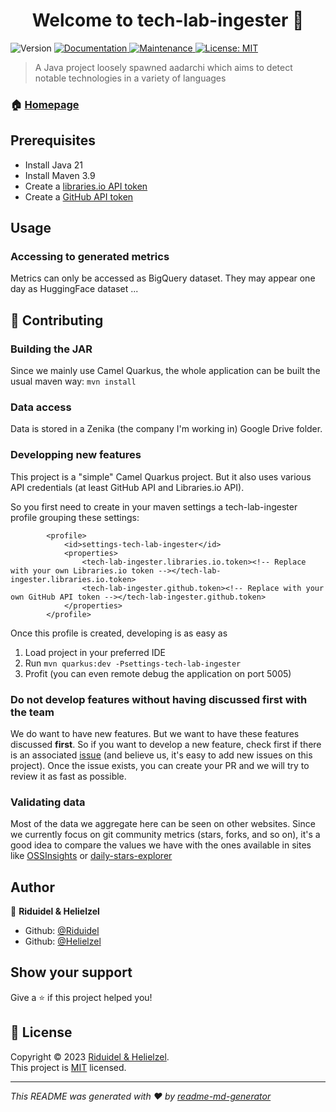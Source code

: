<h1 align="center">Welcome to tech-lab-ingester 👋</h1>
<p>
  <img alt="Version" src="https://img.shields.io/badge/version-1.00-blue.svg?cacheSeconds=2592000" />
  <a href="https://github.com/kefranabg/readme-md-generator#readme" target="_blank">
    <img alt="Documentation" src="https://img.shields.io/badge/documentation-yes-brightgreen.svg" />
  </a>
  <a href="https://github.com/kefranabg/readme-md-generator/graphs/commit-activity" target="_blank">
    <img alt="Maintenance" src="https://img.shields.io/badge/Maintained%3F-yes-green.svg" />
  </a>
  <a href="https://github.com/kefranabg/readme-md-generator/blob/master/LICENSE" target="_blank">
    <img alt="License: MIT" src="https://img.shields.io/github/license/kefranabg/tech-lab-ingester" />
  </a>
</p>

> A Java project loosely spawned aadarchi which aims to detect notable technologies in a variety of languages

### 🏠 [Homepage](https://github.com/Riduidel/tech-lab-ingester)

## Prerequisites

* Install Java 21
* Install Maven 3.9
* Create a [libraries.io API token](https://libraries.io/api#:~:text=API%20Docs-,authentication,-All%20API%20requests)
* Create a [GitHub API token](https://docs.github.com/en/rest/authentication/authenticating-to-the-rest-api?apiVersion=2022-11-28)

## Usage

### Accessing to generated metrics

Metrics can only be accessed as BigQuery dataset. They may appear one day as HuggingFace dataset ...

## 🤝 Contributing

### Building the JAR

Since we mainly use Camel Quarkus, the whole application can be built the usual maven way: `mvn install`

### Data access

Data is stored in a Zenika (the company I'm working in) Google Drive folder.

### Developping new features

This project is a "simple" Camel Quarkus project.
But it also uses various API credentials (at least GitHub API and Libraries.io API).

So you first need to create in your maven settings a tech-lab-ingester profile grouping these settings:

```
		<profile>
			<id>settings-tech-lab-ingester</id>
			<properties>
				<tech-lab-ingester.libraries.io.token><!-- Replace with your own Libraries.io token --></tech-lab-ingester.libraries.io.token>
				<tech-lab-ingester.github.token><!-- Replace with your own GitHub API token --></tech-lab-ingester.github.token>
			</properties>
		</profile>
```

Once this profile is created, developing is as easy as

1. Load project in your preferred IDE
2. Run `mvn quarkus:dev -Psettings-tech-lab-ingester`
3. Profit (you can even remote debug the application on port 5005)

### Do not develop features without having discussed first with the team

We do want to have new features.
But we want to have these features discussed **first**.
So if you want to develop a new feature, check first if there is an associated [issue](https://github.com/Riduidel/tech-lab-ingester/issues) (and believe us, it's easy to add new issues on this project).
Once the issue exists, you can create your PR and we will try to review it as fast as possible.

### Validating data

Most of the data we aggregate here can be seen on other websites.
Since we currently focus on git community metrics (stars, forks, and so on), 
it's a good idea to compare the values we have with the ones available in sites like [OSSInsights](https://ossinsight.io/analyze) or [daily-stars-explorer](https://emanuelef.github.io/daily-stars-explorer)

## Author

👤 **Riduidel & Helielzel**

* Github: [@Riduidel](https://github.com/riduidel)
* Github: [@Helielzel](https://github.com/helielzel)

## Show your support

Give a ⭐️ if this project helped you!

## 📝 License

Copyright © 2023 [Riduidel & Helielzel](https://github.com/Helielzel).<br />
This project is [MIT](https://github.com/kefranabg/readme-md-generator/blob/master/LICENSE) licensed.

***
_This README was generated with ❤️ by [readme-md-generator](https://github.com/kefranabg/readme-md-generator)_
